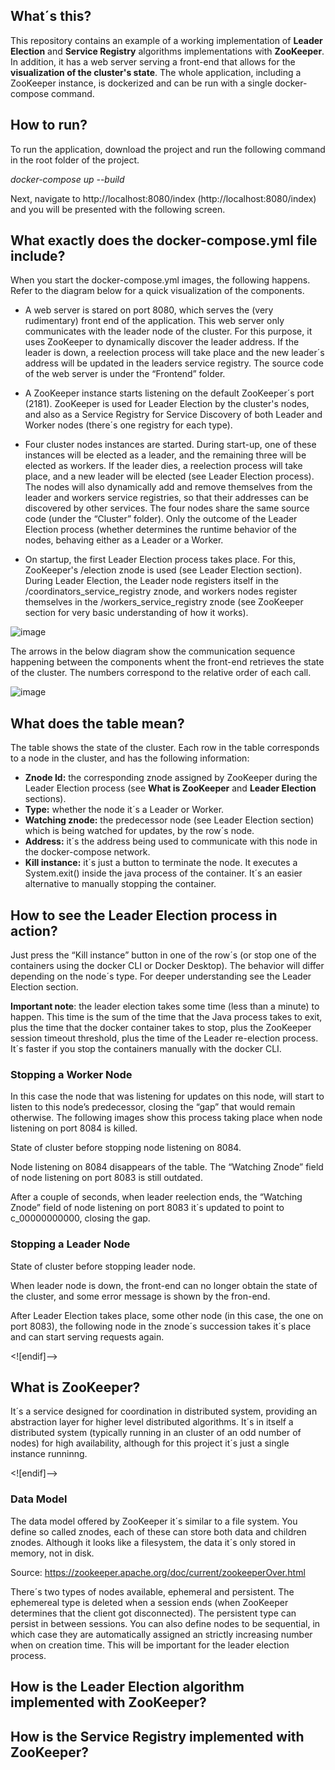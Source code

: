 
## What´s this?

This repository contains an example of a working implementation of **Leader Election** and **Service Registry** algorithms implementations with **ZooKeeper**. In addition, it has a web server serving a front-end that allows for the **visualization of the cluster's state**. The whole application, including a ZooKeeper instance, is dockerized and can be run with a single docker-compose command.

## How to run?

To run the application, download the project and run the following command in the root folder of the project.

*docker-compose up --build*

Next, navigate to http://localhost:8080/index (http://localhost:8080/index)
  and you will be presented with the following screen.



## What exactly does the docker-compose.yml file include?

When you start the docker-compose.yml images, the following happens. Refer to the diagram below for a quick visualization of the components.

 - A web server is stared on port 8080, which serves the (very rudimentary) front end of the application. This web server only communicates with the leader node of the cluster. For this purpose, it uses ZooKeeper to dynamically discover the leader address. If the leader is down, a reelection process will take place and the new leader´s address will be updated in the leaders service registry. The source code of the web server is under the “Frontend” folder.
 
- A ZooKeeper instance starts listening on the default ZooKeeper´s port (2181). ZooKeeper is used for Leader Election by the cluster's nodes, and also as a Service Registry for Service Discovery of both Leader and Worker nodes (there´s one registry for each type).

- Four cluster nodes instances are started. During start-up, one of these instances will be elected as a leader, and the remaining three will be elected as workers. If the leader dies, a reelection process will take place, and a new leader will be elected (see Leader Election process). The nodes will also dynamically add and remove themselves from the leader and workers service registries, so that their addresses can be discovered by other services. The four nodes share the same source code (under the “Cluster” folder). Only the outcome of the Leader Election process (whether determines the runtime behavior of the nodes, behaving either as a Leader or a Worker.

- On startup, the first Leader Election process takes place. For this, ZooKeeper's /election znode is used (see Leader Election section). During Leader Election, the Leader node registers itself in the /coordinators_service_registry znode, and workers nodes register themselves in the /workers_service_registry znode (see ZooKeeper section for very basic understanding of how it works).

![image](https://user-images.githubusercontent.com/25701657/183552354-02267f0a-d77e-487f-92a3-2bc95c47f8d1.png)

The arrows in the below diagram show the communication sequence happening between the components whent the front-end retrieves the state of the cluster. The numbers correspond to the relative order of each call. 

![image](https://user-images.githubusercontent.com/25701657/183554469-a06c6e04-f803-4e7a-8fcb-9a0b91a6bc41.png)




## What does the table mean?
 
The table shows the state of the cluster. Each row in the table corresponds to a node in the cluster, and has the following information:

-   **Znode Id:** the corresponding znode assigned by ZooKeeper during the Leader Election process (see **What is ZooKeeper** and **Leader Election** sections).
-   **Type:** whether the node it´s a Leader or Worker.
-   **Watching znode:** the predecessor node (see Leader Election section) which is being watched for updates, by the row´s node.
-   **Address:** it´s the address being used to communicate with this node in the docker-compose network.
-   **Kill instance:** it´s just a button to terminate the node. It executes a System.exit() inside the java process of the container. It´s an easier alternative to manually stopping the container.

## How to see the Leader Election process in action?



Just press the “Kill instance” button in one of the row´s (or stop one of the containers using the docker CLI or Docker Desktop). The behavior will differ depending on the node´s type. For deeper understanding see the Leader Election section.

**Important note**: the leader election takes some time (less than a minute) to happen. This time is the sum of the time that the Java process takes to exit, plus the time that the docker container takes to stop, plus the ZooKeeper session timeout threshold, plus the time of the Leader re-election process. It´s faster if you stop the containers manually with the docker CLI.

### Stopping a Worker Node

In this case the node that was listening for updates on this node, will start to listen to this node’s predecessor, closing the “gap” that would remain otherwise. The following images show this process taking place when node listening on port 8084 is killed.


State of cluster before stopping node listening on 8084.

Node listening on 8084 disappears of the table. The “Watching Znode” field of node listening on port 8083 is still outdated.

After a couple of seconds, when leader reelection ends, the “Watching Znode” field of node listening on port 8083 it´s updated to point to c_00000000000, closing the gap.

### Stopping a Leader Node 

State of cluster before stopping leader node.

When leader node is down, the front-end can no longer obtain the state of the cluster, and some error message is shown by the fron-end.

After Leader Election takes place, some other node (in this case, the one on port 8083), the following node in the znode´s succession takes it´s place and can start serving requests again.

<![endif]-->

## What is ZooKeeper?

It´s a service designed for coordination in distributed system, providing an abstraction layer for higher level distributed algorithms. It´s in itself a distributed system (typically running in an cluster of an odd number of nodes) for high availability, although for this project it´s just a single instance runninng.

<![endif]-->

### Data Model

The data model offered by ZooKeeper it´s similar to a file system. You define so called znodes, each of these can store both data and children znodes. Although it looks like a filesystem, the data it´s only stored in memory, not in disk.

Source: https://zookeeper.apache.org/doc/current/zookeeperOver.html

There´s two types of nodes available, ephemeral and persistent. The ephemereal type is deleted when a session ends (when ZooKeeper determines that the client got disconnected). The persistent type can persist in between sessions. You can also define nodes to be sequential, in which case they are automatically assigned an strictly increasing number when on creation time. This will be important for the leader election process.

## How is the Leader Election algorithm implemented with ZooKeeper?

## How is the Service Registry implemented with ZooKeeper?
